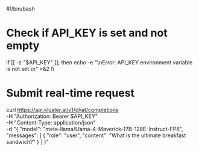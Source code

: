 #!/bin/bash

# Check if API_KEY is set and not empty
if [[ -z "$API_KEY" ]]; then
    echo -e "\nError: API_KEY environment variable is not set.\n" >&2
fi

# Submit real-time request
curl https://api.kluster.ai/v1/chat/completions \
    -H "Authorization: Bearer $API_KEY" \
    -H "Content-Type: application/json" \
    -d "{
            \"model\": \"meta-llama/Llama-4-Maverick-17B-128E-Instruct-FP8\", 
            \"messages\": [
                { 
                    \"role\": \"user\", 
                    \"content\": \"What is the ultimate breakfast sandwich?\"
                }
            ]
    }"
